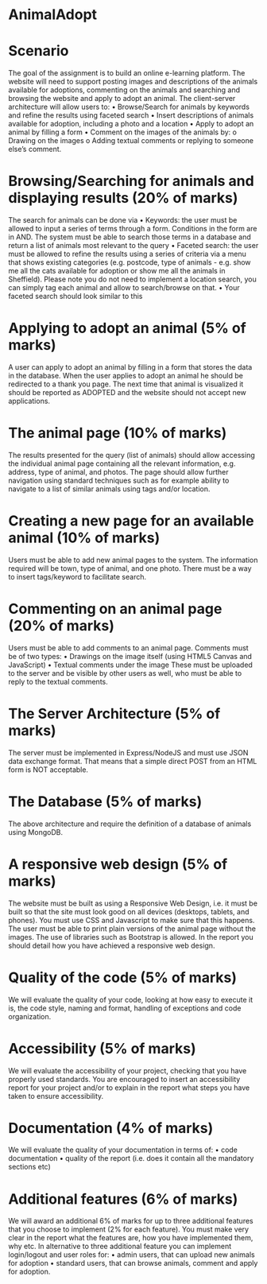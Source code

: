 # AnimalAdopt

# Scenario
The goal of the assignment is to build an online e-learning platform. The website will need to support
posting images and descriptions of the animals available for adoptions, commenting on the animals and
searching and browsing the website and apply to adopt an animal.
The client-server architecture will allow users to:
  • Browse/Search for animals by keywords and refine the results using faceted search
  • Insert descriptions of animals available for adoption, including a photo and a location
  • Apply to adopt an animal by filling a form
  • Comment on the images of the animals by:
    o Drawing on the images
    o Adding textual comments or replying to someone else’s comment.

# Browsing/Searching for animals and displaying results (20% of marks)
The search for animals can be done via
• Keywords: the user must be allowed to input a series of terms through a form. Conditions in the
form are in AND. The system must be able to search those terms in a database and return a list
of animals most relevant to the query
• Faceted search: the user must be allowed to refine the results using a series of criteria via a
menu that shows existing categories (e.g. postcode, type of animals - e.g. show me all the cats
available for adoption or show me all the animals in Sheffield). Please note you do not need to
implement a location search, you can simply tag each animal and allow to search/browse on
that.
• Your faceted search should look similar to this

# Applying to adopt an animal (5% of marks)
A user can apply to adopt an animal by filling in a form that stores the data in the database. When the
user applies to adopt an animal he should be redirected to a thank you page. The next time that animal
is visualized it should be reported as ADOPTED and the website should not accept new applications.

# The animal page (10% of marks)
The results presented for the query (list of animals) should allow accessing the individual animal page
containing all the relevant information, e.g. address, type of animal, and photos.
The page should allow further navigation using standard techniques such as for example ability to
navigate to a list of similar animals using tags and/or location.

# Creating a new page for an available animal (10% of marks)
Users must be able to add new animal pages to the system. The information required will be town, type
of animal, and one photo. There must be a way to insert tags/keyword to facilitate search.

# Commenting on an animal page (20% of marks)
Users must be able to add comments to an animal page. 
Comments must be of two types:
• Drawings on the image itself (using HTML5 Canvas and JavaScript)
• Textual comments under the image
These must be uploaded to the server and be visible by other users as well, who must be able to reply
to the textual comments.

# The Server Architecture (5% of marks)
The server must be implemented in Express/NodeJS and must use JSON data exchange format. That
means that a simple direct POST from an HTML form is NOT acceptable.

# The Database (5% of marks)
The above architecture and require the definition of a database of animals using MongoDB.

# A responsive web design (5% of marks)
The website must be built as using a Responsive Web Design, i.e. it must be built so that the site must
look good on all devices (desktops, tablets, and phones). You must use CSS and Javascript to make sure
that this happens. The user must be able to print plain versions of the animal page without the images.
The use of libraries such as Bootstrap is allowed. In the report you should detail how you have achieved
a responsive web design.

# Quality of the code (5% of marks)
We will evaluate the quality of your code, looking at how easy to execute it is, the code style, naming
and format, handling of exceptions and code organization.

# Accessibility (5% of marks)
We will evaluate the accessibility of your project, checking that you have properly used standards. You
are encouraged to insert an accessibility report for your project and/or to explain in the report what
steps you have taken to ensure accessibility.

# Documentation (4% of marks)
We will evaluate the quality of your documentation in terms of:
• code documentation
• quality of the report (i.e. does it contain all the mandatory sections etc)

# Additional features (6% of marks)
We will award an additional 6% of marks for up to three additional features that you choose to
implement (2% for each feature). You must make very clear in the report what the features are, how
you have implemented them, why etc.
In alternative to three additional feature you can implement login/logout and user roles for:
• admin users, that can upload new animals for adoption
• standard users, that can browse animals, comment and apply for adoption.
